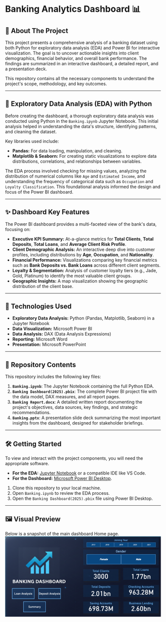 # Banking Analytics Dashboard 📊

## 🚀 About The Project

This project presents a comprehensive analysis of a banking dataset using both Python for exploratory data analysis (EDA) and Power BI for interactive visualization. The goal is to uncover actionable insights into client demographics, financial behavior, and overall bank performance. The findings are summarized in an interactive dashboard, a detailed report, and a presentation deck.

This repository contains all the necessary components to understand the project's scope, methodology, and key outcomes.

---

## 🔬 Exploratory Data Analysis (EDA) with Python

Before creating the dashboard, a thorough exploratory data analysis was conducted using Python in the `Banking.ipynb` Jupyter Notebook. This initial analysis helped in understanding the data's structure, identifying patterns, and cleaning the dataset.

Key libraries used include:
* **Pandas:** For data loading, manipulation, and cleaning.
* **Matplotlib & Seaborn:** For creating static visualizations to explore data distributions, correlations, and relationships between variables.

The EDA process involved checking for missing values, analyzing the distribution of numerical columns like `Age` and `Estimated Income`, and understanding the frequency of categorical data such as `Occupation` and `Loyalty Classification`. This foundational analysis informed the design and focus of the Power BI dashboard.

---

## ✨ Dashboard Key Features

The Power BI dashboard provides a multi-faceted view of the bank's data, focusing on:

* **Executive KPI Summary:** At-a-glance metrics for **Total Clients**, **Total Deposits**, **Total Loans**, and **Average Client Risk Profile**.
* **Client Demographic Analysis:** An interactive deep dive into customer profiles, including distributions by **Age**, **Occupation**, and **Nationality**.
* **Financial Performance:** Visualizations comparing key financial metrics such as **Bank Deposits vs. Bank Loans** across different client segments.
* **Loyalty & Segmentation:** Analysis of customer loyalty tiers (e.g., Jade, Gold, Platinum) to identify the most valuable client groups.
* **Geographic Insights:** A map visualization showing the geographic distribution of the client base.

---

## 🔧 Technologies Used

* **Exploratory Data Analysis:** Python (Pandas, Matplotlib, Seaborn) in a Jupyter Notebook
* **Data Visualization:** Microsoft Power BI
* **Data Analysis:** DAX (Data Analysis Expressions)
* **Reporting:** Microsoft Word
* **Presentation:** Microsoft PowerPoint

---

## 📂 Repository Contents

This repository includes the following key files:

1.  **`Banking.ipynb`**: The Jupyter Notebook containing the full Python EDA.
2.  **`Banking Dashboard(2025).pbix`**: The complete Power BI project file with the data model, DAX measures, and all report pages.
3.  **`Banking Report.docx`**: A detailed written report documenting the project's objectives, data sources, key findings, and strategic recommendations.
4.  **`Banking.pptx`**: A presentation slide deck summarizing the most important insights from the dashboard, designed for stakeholder briefings.

---

## 🛠️ Getting Started

To view and interact with the project components, you will need the appropriate software.

* **For the EDA:** [Jupyter Notebook](https://jupyter.org/) or a compatible IDE like VS Code.
* **For the Dashboard:** [Microsoft Power BI Desktop](https://powerbi.microsoft.com/en-us/desktop/).

1.  Clone this repository to your local machine.
2.  Open `Banking.ipynb` to review the EDA process.
3.  Open the `Banking Dashboard(2025).pbix` file using Power BI Desktop.

---

## 🖼️ Visual Preview

Below is a snapshot of the main dashboard Home page.
![Banking Dashboard Summary Page](Dasboard_Preview.png)
